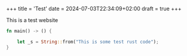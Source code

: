 +++
title = 'Test'
date = 2024-07-03T22:34:09+02:00
draft = true
+++


This is a test website

```rust
fn main() -> () {

	let _s = String::from("This is some test rust code");
}
